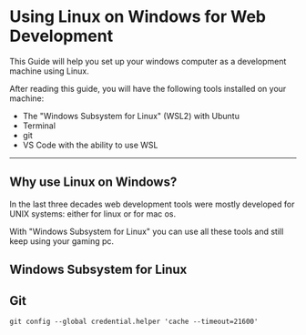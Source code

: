 Using Linux on Windows for Web Development
=============

This Guide will help you set up
your windows computer as a development machine
using Linux.

After reading this guide, you will have the
following tools installed on your machine:

* The "Windows Subsystem for Linux" (WSL2) with Ubuntu
* Terminal
* git 
* VS Code with the ability to use WSL

----------------------------------------------------------------

Why use Linux on Windows?
---------

In the last three decades  web development tools
were mostly developed for UNIX systems: either for linux
or for mac os.

With  "Windows Subsystem for Linux" you can use all these tools
and still keep using your gaming pc.


Windows Subsystem for Linux
------------------------





Git
----

`git config --global credential.helper 'cache --timeout=21600'`


